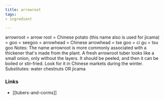 ```yaml
---
title: arrowroot
tags:
- ingredient

---
```

arrowroot = arrow root = Chinese potato (this name also is used for jicama) = goo = seegoo = arrowhead = Chinese arrowhead = tse goo = ci gu = tsu goo Notes: The name arrowroot is more commonly associated with a thickener that's made from the plant. A fresh arrowroot tuber looks like a small onion, only without the layers. It should be peeled, and then it can be boiled or stir-fried. Look for it in Chinese markets during the winter. Substitutes: water chestnuts OR jicama

### Links

* [[tubers-and-corms]]

